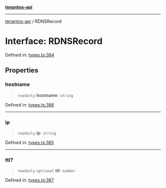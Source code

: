 [**tenantos-api**](../README.md)

***

[tenantos-api](../globals.md) / RDNSRecord

# Interface: RDNSRecord

Defined in: [types.ts:384](https://github.com/shadmanZero/tenantos-api/blob/50bbdae310005a0ca12345f143ddaf8ea2b8ce90/src/types.ts#L384)

## Properties

### hostname

> `readonly` **hostname**: `string`

Defined in: [types.ts:386](https://github.com/shadmanZero/tenantos-api/blob/50bbdae310005a0ca12345f143ddaf8ea2b8ce90/src/types.ts#L386)

***

### ip

> `readonly` **ip**: `string`

Defined in: [types.ts:385](https://github.com/shadmanZero/tenantos-api/blob/50bbdae310005a0ca12345f143ddaf8ea2b8ce90/src/types.ts#L385)

***

### ttl?

> `readonly` `optional` **ttl**: `number`

Defined in: [types.ts:387](https://github.com/shadmanZero/tenantos-api/blob/50bbdae310005a0ca12345f143ddaf8ea2b8ce90/src/types.ts#L387)
